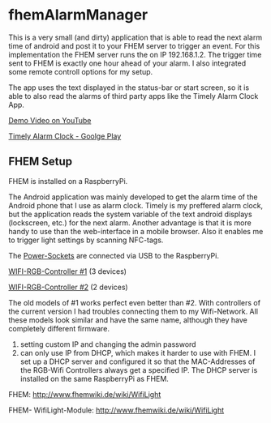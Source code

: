 # fhemAlarmManager
This is a very small (and dirty) application that is able to read the next alarm time of android and post it to your FHEM server to trigger an event.
For this implementation the FHEM server runs the on IP 192.168.1.2.
The trigger time sent to FHEM is exactly one hour ahead of your alarm.
I also integrated some remote controll options for my setup.

The app uses the text displayed in the status-bar or start screen,
so it is able to also read the alarms of third party apps like the Timely Alarm Clock App.

[Demo Video on YouTube](https://www.youtube.com/watch?v=SzFoZILu9mY)

[Timely Alarm Clock - Goolge Play](https://play.google.com/store/apps/details?id=ch.bitspin.timely)

## FHEM Setup

FHEM is installed on a RaspberryPi.

The Android application was mainly developed to get the alarm time of the Android phone that I use as alarm clock. Timely is my preffered alarm clock, but the application reads the system variable of the text android displays (lockscreen, etc.) for the next alarm.
Another advantage is that it is more handy to use than the web-interface in a mobile browser. Also it enables me to trigger light settings by scanning NFC-tags.

The [Power-Sockets](http://amzn.to/2dC6brg) are connected via USB to the RaspberryPi. 

[WIFI-RGB-Controller #1](http://amzn.to/2dDWusQ) (3 devices)

[WIFI-RGB-Controller #2](http://amzn.to/2e24NS3) (2 devices)

The old models of #1 works perfect even better than #2. With controllers of the current version I had troubles connecting them to my Wifi-Network. All these models look similar and have the same name, although they have completely different firmware.
1. setting custom IP and changing the admin password
2. can only use IP from DHCP, which makes it harder to use with FHEM.
I set up a DHCP server and configured it so that the MAC-Addresses of the RGB-Wifi Controllers always get a specified IP. The DHCP server is installed on the same RaspberryPi as FHEM.

FHEM: http://www.fhemwiki.de/wiki/WifiLight

FHEM- WifiLight-Module: http://www.fhemwiki.de/wiki/WifiLight
